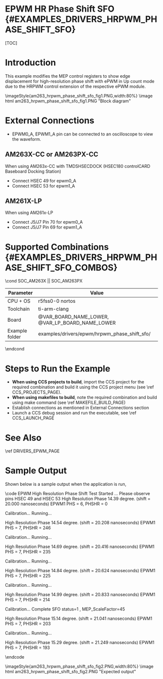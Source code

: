 # EPWM HR Phase Shift SFO {#EXAMPLES_DRIVERS_HRPWM_PHASE_SHIFT_SFO}

[TOC]

# Introduction

This example modifies the MEP control registers to show edge displacement for high-resolution phase shift with ePWM in Up count mode due to the HRPWM control extension of the respective ePWM module.

\imageStyle{am263_hrpwm_phase_shift_sfo_fig1.PNG,width:80%}
\image html am263_hrpwm_phase_shift_sfo_fig1.PNG "Block diagram"

# External Connections
- EPWM0_A, EPWM1_A pin can be connected to an oscilloscope to view the waveform.

## AM263X-CC or AM263PX-CC
When using AM263x-CC with TMDSHSECDOCK (HSEC180 controlCARD Baseboard Docking Station)
- Connect HSEC 49 for epwm0_A
- Connect HSEC 53 for epwm1_A

## AM261X-LP
When using AM261x-LP
- Connect J5/J7 Pin 70 for epwm0_A
- Connect J5/J7 Pin 69 for epwm1_A

# Supported Combinations {#EXAMPLES_DRIVERS_HRPWM_PHASE_SHIFT_SFO_COMBOS}

\cond SOC_AM263X || SOC_AM263PX

 Parameter      | Value
 ---------------|-----------
 CPU + OS       | r5fss0-0 nortos
 Toolchain      | ti-arm-clang
 Board          | @VAR_BOARD_NAME_LOWER, @VAR_LP_BOARD_NAME_LOWER
 Example folder | examples/drivers/epwm/hrpwm_phase_shift_sfo/

\endcond

# Steps to Run the Example

- **When using CCS projects to build**, import the CCS project for the required combination
  and build it using the CCS project menu (see \ref CCS_PROJECTS_PAGE).
- **When using makefiles to build**, note the required combination and build using
  make command (see \ref MAKEFILE_BUILD_PAGE)
- Establish connections as mentioned in External Connections section
- Launch a CCS debug session and run the executable, see \ref CCS_LAUNCH_PAGE

# See Also

\ref DRIVERS_EPWM_PAGE

# Sample Output

Shown below is a sample output when the application is run,

\code
EPWM High Resolution Phase Shift Test Started ...
Please observe pins HSEC 49 and HSEC 53
High Resolution Phase 14.39 degree. (shift = 20.000 nanoseconds)
EPWM1 PHS = 6, PHSHR = 0

Calibration... Running...

High Resolution Phase 14.54 degree. (shift = 20.208 nanoseconds)
EPWM1 PHS = 7, PHSHR = 246

Calibration... Running...

High Resolution Phase 14.69 degree. (shift = 20.416 nanoseconds)
EPWM1 PHS = 7, PHSHR = 235

Calibration... Running...

High Resolution Phase 14.84 degree. (shift = 20.624 nanoseconds)
EPWM1 PHS = 7, PHSHR = 225

Calibration... Running...

High Resolution Phase 14.99 degree. (shift = 20.833 nanoseconds)
EPWM1 PHS = 7, PHSHR = 214

Calibration... Complete
SFO status=1 , MEP_ScaleFactor=45

High Resolution Phase 15.14 degree. (shift = 21.041 nanoseconds)
EPWM1 PHS = 7, PHSHR = 203

Calibration... Running...

High Resolution Phase 15.29 degree. (shift = 21.249 nanoseconds)
EPWM1 PHS = 7, PHSHR = 193

\endcode

\imageStyle{am263_hrpwm_phase_shift_sfo_fig2.PNG,width:80%}
\image html am263_hrpwm_phase_shift_sfo_fig2.PNG "Expected output"
